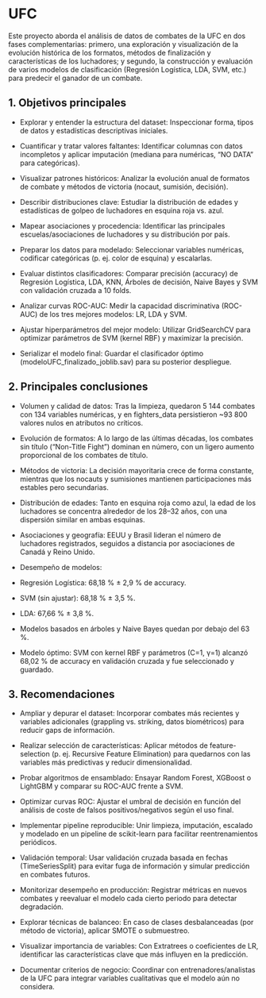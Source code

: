 # UFC
Este proyecto aborda el análisis de datos de combates de la UFC en dos fases complementarias: primero, una exploración y visualización de la evolución histórica de los formatos, métodos de finalización y características de los luchadores; y segundo, la construcción y evaluación de varios modelos de clasificación (Regresión Logística, LDA, SVM, etc.) para predecir el ganador de un combate.

## 1. Objetivos principales
- Explorar y entender la estructura del dataset: Inspeccionar forma, tipos de datos y estadísticas descriptivas iniciales.

- Cuantificar y tratar valores faltantes: Identificar columnas con datos incompletos y aplicar imputación (mediana para numéricas, “NO DATA” para categóricas).

- Visualizar patrones históricos: Analizar la evolución anual de formatos de combate y métodos de victoria (nocaut, sumisión, decisión).

- Describir distribuciones clave: Estudiar la distribución de edades y estadísticas de golpeo de luchadores en esquina roja vs. azul.

- Mapear asociaciones y procedencia: Identificar las principales escuelas/asociaciones de luchadores y su distribución por país.

- Preparar los datos para modelado: Seleccionar variables numéricas, codificar categóricas (p. ej. color de esquina) y escalarlas.

- Evaluar distintos clasificadores: Comparar precisión (accuracy) de Regresión Logística, LDA, KNN, Árboles de decisión, Naive Bayes y SVM con validación cruzada a 10 folds.

- Analizar curvas ROC-AUC: Medir la capacidad discriminativa (ROC-AUC) de los tres mejores modelos: LR, LDA y SVM.

- Ajustar hiperparámetros del mejor modelo: Utilizar GridSearchCV para optimizar parámetros de SVM (kernel RBF) y maximizar la precisión.

- Serializar el modelo final: Guardar el clasificador óptimo (modeloUFC_finalizado_joblib.sav) para su posterior despliegue.

## 2. Principales conclusiones
- Volumen y calidad de datos: Tras la limpieza, quedaron 5 144 combates con 134 variables numéricas, y en fighters_data persistieron ~93 800 valores nulos en atributos no críticos.

- Evolución de formatos: A lo largo de las últimas décadas, los combates sin título (“Non-Title Fight”) dominan en número, con un ligero aumento proporcional de los combates de título.

- Métodos de victoria: La decisión mayoritaria crece de forma constante, mientras que los nocauts y sumisiones mantienen participaciones más estables pero secundarias.

- Distribución de edades: Tanto en esquina roja como azul, la edad de los luchadores se concentra alrededor de los 28–32 años, con una dispersión similar en ambas esquinas.

- Asociaciones y geografía: EEUU y Brasil lideran el número de luchadores registrados, seguidos a distancia por asociaciones de Canadá y Reino Unido.

- Desempeño de modelos:

- Regresión Logística: 68,18 % ± 2,9 % de accuracy.

- SVM (sin ajustar): 68,18 % ± 3,5 %.

- LDA: 67,66 % ± 3,8 %.

- Modelos basados en árboles y Naive Bayes quedan por debajo del 63 %.

- Modelo óptimo: SVM con kernel RBF y parámetros (C=1, γ=1) alcanzó 68,02 % de accuracy en validación cruzada y fue seleccionado y guardado.

## 3. Recomendaciones
- Ampliar y depurar el dataset: Incorporar combates más recientes y variables adicionales (grappling vs. striking, datos biométricos) para reducir gaps de información.

- Realizar selección de características: Aplicar métodos de feature-selection (p. ej. Recursive Feature Elimination) para quedarnos con las variables más predictivas y reducir dimensionalidad.

- Probar algoritmos de ensamblado: Ensayar Random Forest, XGBoost o LightGBM y comparar su ROC-AUC frente a SVM.

- Optimizar curvas ROC: Ajustar el umbral de decisión en función del análisis de coste de falsos positivos/negativos según el uso final.

- Implementar pipeline reproducible: Unir limpieza, imputación, escalado y modelado en un pipeline de scikit-learn para facilitar reentrenamientos periódicos.

- Validación temporal: Usar validación cruzada basada en fechas (TimeSeriesSplit) para evitar fuga de información y simular predicción en combates futuros.

- Monitorizar desempeño en producción: Registrar métricas en nuevos combates y reevaluar el modelo cada cierto periodo para detectar degradación.

- Explorar técnicas de balanceo: En caso de clases desbalanceadas (por método de victoria), aplicar SMOTE o submuestreo.

- Visualizar importancia de variables: Con Extratrees o coeficientes de LR, identificar las características clave que más influyen en la predicción.

- Documentar criterios de negocio: Coordinar con entrenadores/analistas de la UFC para integrar variables cualitativas que el modelo aún no considera.
